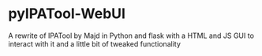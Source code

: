 # pyIPATool-WebUI
A rewrite of IPATool by Majd in Python and flask with a HTML and JS GUI to interact with it and a little bit of tweaked functionality
